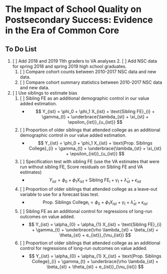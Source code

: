 # The Impact of School Quality on Postsecondary Success: Evidence in the Era of Common Core

## To Do List

1. [ ] Add 2018 and 2019 11th graders to VA analyses 2. [ ] Add NSC data for spring 2018 and spring 2019 high school graduates.
	1. [ ] Compare cohort counts between 2010-2017 NSC data and new data.
	2. [ ] Compare cohort summary statistics between 2010-2017 NSC data and new data.
3. [ ] Use siblings to estimate bias
	1. [ ] Sibling FE as an additional demographic control in our value added estimation.
		* $$ Y_{ist} = \phi_0 + \phi_1 X_{ist} + \text{Sibling FE}_{i} + \gamma_{t} + \underbrace{\lambda_{st} + \xi_{st} + \epsilon_{ist}}_{u_{ist}} $$
	2. [ ] Proportion of older siblings that attended college as an additional demographic control in our value added estimation.
		* $$ Y_{ist} = \phi_0 + \phi_1 X_{ist} + \text{Prop. Siblings College}_{i} + \gamma_{t} + \underbrace{\lambda_{st} + \xi_{st} + \epsilon_{ist}}_{u_{ist}} $$
	3. [ ] Specification test with sibling FE (use the VA estimates that were run without sibling FE, Score residuals on Sibling FE and VA estimates)
		* $$ Y_{ist} = \phi_0 + \phi_1 X_{ist} + \text{Sibling FE}_{i} + \gamma_{t} + \hat{\lambda}_{st} + \epsilon_{ist} $$
	4. [ ] Proportion of older siblings that attended college as a leave-out variable to use for a forecast bias test.
		* $$ \text{Prop. Siblings College}_{i} = \phi_0 + \phi_1 X_{ist} + \gamma_{t} + \hat{\lambda}_{st} + \epsilon_{ist} $$
	5. [ ] Sibling FE as an additional control for regressions of long-run outcomes on value added.
		* $$ Y_{ist} = \alpha_{0} + \alpha_{1} X_{ist} + \text{Sibling FE}_{i} + \gamma_{t} + \underbrace{\rho \lambda_{st} + \beta_{st} + \theta_{st} + e_{ist}}_{\nu_{ist}} $$
	6. [ ] Proportion of older siblings that attended college as an additional control for regressions of long-run outcomes on value added.
		* $$ Y_{ist} = \alpha_{0} + \alpha_{1} X_{ist} + \text{Prop. Siblings College}_{i} + \gamma_{t} + \underbrace{\rho \lambda_{st} + \beta_{st} + \theta_{st} + e_{ist}}_{\nu_{ist}} $$